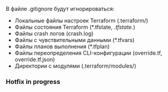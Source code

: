В файле .gitignore будут игнорироваться:
- Локальные файлы настроек Terraform (.terraform/)
- Файлы состояния Terraform (*.tfstate, *.tfstate.*)
- Файлы crash логов (crash.log)
- Файлы с чувствительными данными (*.tfvars)
- Файлы планов выполнения (*.tfplan)
- Файлы переопределения CLI-конфигурации (override.tf, override.tf.json)
- Директории с модулями (.terraform/modules/)

### Hotfix in progress
